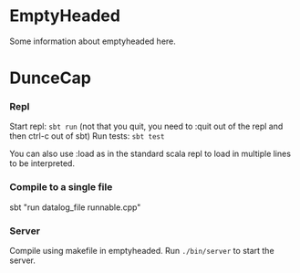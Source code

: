 # EmptyHeaded

Some information about emptyheaded here.

# DunceCap

### Repl

Start repl: `sbt run` (not that you quit, you need to :quit out of the repl and then ctrl-c out of sbt)
Run tests: `sbt test`

You can also use :load as in the standard scala repl to load in multiple lines to be interpreted.

### Compile to a single file

sbt "run datalog_file runnable.cpp"

### Server

Compile using makefile in emptyheaded. Run `./bin/server` to start the server.

